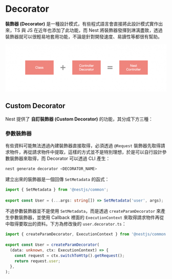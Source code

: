 # Decorator

**裝飾器 (Decorator)** 是一種設計模式，有些程式語言會直接將此設計模式實作出來，TS 與 JS 在近年也添加了此功能，而 Nest 將裝飾器發揮到淋漓盡致，透過裝飾器就可以很輕易地套用功能，不論是針對開發速度、易讀性等都很有幫助。

![Decorator](./imgs/d1.png)

## Custom Decorator

Nest 提供了 **自訂裝飾器 (Custom Decorator)** 的功能，其分成下方三種：

### 參數裝飾器

有些資料可能無法透過內建裝飾器直接取得，必須透過 `@Request` 裝飾器先取得請求物件，再從請求物件中提取，這樣的方式並不是特別理想，於是可以自行設計參數裝飾器來取得，而 Decorator 可以透過 CLI 產生：

```bash
nest generate decorator <DECORATOR_NAME>
```

建立出來的裝飾器是一個回傳 `SetMetadata` 的函式：

```ts
import { SetMetadata } from '@nestjs/common';

export const User = (...args: string[]) => SetMetadata('user', args);
```

不過參數裝飾器並不是使用 `SetMetadata`，而是透過 `createParamDecorator` 來產生參數裝飾器，並使用 Callback 裡面的 `ExecutionContext` 來取得請求物件再從中取得要取出的資料。下方為修改後的 `user.decorator.ts`：

```ts
import { createParamDecorator, ExecutionContext } from '@nestjs/common';

export const User = createParamDecorator(
  (data: unknown, ctx: ExecutionContext) => {
    const request = ctx.switchToHttp().getRequest();
    return request.user;
  },
);
```
